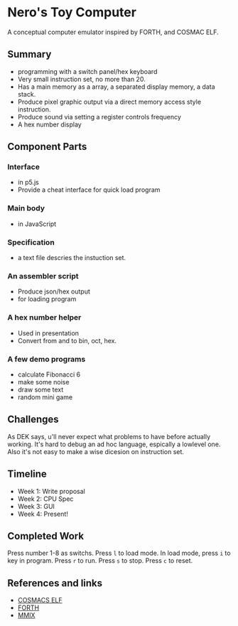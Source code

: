 # Nero's Toy Computer

A conceptual computer emulator inspired by FORTH, and COSMAC ELF.

## Summary

- programming with a switch panel/hex keyboard 
- Very small instruction set, no more than 20.
- Has a main memory as a array, a separated display memory, a data stack.
- Produce pixel graphic output via a direct memory access style instruction.
- Produce sound via setting a register controls frequency
- A hex number display

## Component Parts

### Interface
- in p5.js
- Provide a cheat interface for quick load program
### Main body
- in JavaScript
### Specification
- a text file descries the instuction set.
### An assembler script
- Produce json/hex output
- for loading program
### A hex number helper
- Used in presentation
- Convert from and to bin, oct, hex.
### A few demo programs
- calculate Fibonacci 6
- make some noise
- draw some text
- random mini game


## Challenges

As DEK says, u'll never expect what problems to have before actually working.
It's hard to debug an ad hoc language, espically a lowlevel one.
Also it's not easy to make a wise dicesion on instruction set.

## Timeline

- Week 1: Write proposal
- Week 2: CPU Spec
- Week 3: GUI
- Week 4: Present!

## Completed Work

Press number 1-8 as switchs.
Press `l` to load mode.
In load mode, press `i` to key in program.
Press `r` to run.
Press `s` to stop.
Press `c` to reset.

## References and links

- [COSMACS ELF](http://www.cosmacelf.com)
- [FORTH](http://www.forth.org)
- [MMIX](http://mmix.cs.hm.edu)
